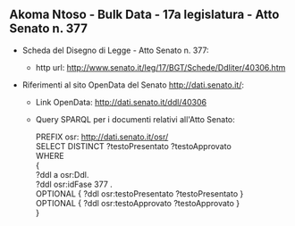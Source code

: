 ## Akoma Ntoso - Bulk Data - 17a legislatura - Atto Senato n. 377 ##

* Scheda del Disegno di Legge - Atto Senato n. 377:
	* http url: http://www.senato.it/leg/17/BGT/Schede/Ddliter/40306.htm

* Riferimenti al sito OpenData del Senato http://dati.senato.it/:
	* Link OpenData: http://dati.senato.it/ddl/40306
	* Query SPARQL per i documenti relativi all'Atto Senato:

        PREFIX osr: <http://dati.senato.it/osr/>  
		SELECT DISTINCT ?testoPresentato ?testoApprovato  
		WHERE  
		{  
		    ?ddl a osr:Ddl.  
		    ?ddl osr:idFase 377 .  
		    OPTIONAL { ?ddl osr:testoPresentato ?testoPresentato }  
		    OPTIONAL { ?ddl osr:testoApprovato ?testoApprovato }  
		}
		